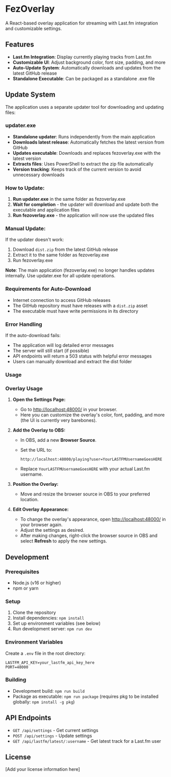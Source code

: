 # FezOverlay

A React-based overlay application for streaming with Last.fm integration and customizable settings.

## Features

- **Last.fm Integration**: Display currently playing tracks from Last.fm
- **Customizable UI**: Adjust background color, font size, padding, and more
- **Auto-Update System**: Automatically downloads and updates from the latest GitHub release
- **Standalone Executable**: Can be packaged as a standalone .exe file

## Update System

The application uses a separate updater tool for downloading and updating files:

### **updater.exe**
- **Standalone updater**: Runs independently from the main application
- **Downloads latest release**: Automatically fetches the latest version from GitHub
- **Updates executable**: Downloads and replaces fezoverlay.exe with the latest version
- **Extracts files**: Uses PowerShell to extract the zip file automatically
- **Version tracking**: Keeps track of the current version to avoid unnecessary downloads

### **How to Update**:
1. **Run updater.exe** in the same folder as fezoverlay.exe
2. **Wait for completion** - the updater will download and update both the executable and application files
3. **Run fezoverlay.exe** - the application will now use the updated files

### **Manual Update**:
If the updater doesn't work:
1. Download `dist.zip` from the latest GitHub release
2. Extract it to the same folder as fezoverlay.exe
3. Run fezoverlay.exe

**Note**: The main application (fezoverlay.exe) no longer handles updates internally. Use updater.exe for all update operations.

### Requirements for Auto-Download

- Internet connection to access GitHub releases
- The GitHub repository must have releases with a `dist.zip` asset
- The executable must have write permissions in its directory

### Error Handling

If the auto-download fails:
- The application will log detailed error messages
- The server will still start (if possible)
- API endpoints will return a 503 status with helpful error messages
- Users can manually download and extract the dist folder

### Usage

### Overlay Usage

1. **Open the Settings Page:**
   - Go to [http://localhost:48000/](http://localhost:48000/) in your browser.
   - Here you can customize the overlay's color, font, padding, and more (the UI is currently very barebones).

2. **Add the Overlay to OBS:**
   - In OBS, add a new **Browser Source**.
   - Set the URL to:
     
     `http://localhost:48000/playing?user=YourLASTFMUsernameGoesHERE`
   - Replace `YourLASTFMUsernameGoesHERE` with your actual Last.fm username.

3. **Position the Overlay:**
   - Move and resize the browser source in OBS to your preferred location.

4. **Edit Overlay Appearance:**
   - To change the overlay's appearance, open [http://localhost:48000/](http://localhost:48000/) in your browser again.
   - Adjust the settings as desired.
   - After making changes, right-click the browser source in OBS and select **Refresh** to apply the new settings.

## Development

### Prerequisites

- Node.js (v16 or higher)
- npm or yarn

### Setup

1. Clone the repository
2. Install dependencies: `npm install`
3. Set up environment variables (see below)
4. Run development server: `npm run dev`

### Environment Variables

Create a `.env` file in the root directory:

```
LASTFM_API_KEY=your_lastfm_api_key_here
PORT=48000
```

### Building

- Development build: `npm run build`
- Package as executable: `npm run package` (requires pkg to be installed globally: `npm install -g pkg`)

## API Endpoints

- `GET /api/settings` - Get current settings
- `POST /api/settings` - Update settings
- `GET /api/lastfm/latest/:username` - Get latest track for a Last.fm user

## License

[Add your license information here]
